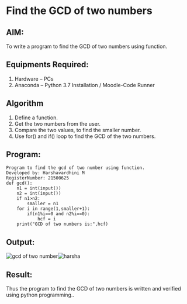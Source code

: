# Find the GCD of two numbers

## AIM:
To write a program to find the GCD of two numbers using function.

## Equipments Required:
1. Hardware – PCs
2. Anaconda – Python 3.7 Installation / Moodle-Code Runner

## Algorithm
1. Define a function.
2. Get the two numbers from the user.
3. Compare the two values, to find the smaller number.
4. Use for() and if() loop to find the GCD of the two numbers.

## Program:
```
Program to find the gcd of two number using function.
Developed by: Harshavardhini M
RegisterNumber: 21500625
def gcd():
    n1 = int(input())
    n2 = int(input())
    if n1>n2:
        smaller = n1
    for i in range(1,smaller+1):
        if(n1%i==0 and n2%i==0):
            hcf = i
    print("GCD of two numbers is:",hcf)
```

## Output:
![gcd of two number](harsha.png)![harsha](https://user-images.githubusercontent.com/93427208/146706712-f648a37d-f06a-49c8-a2ab-6aef0106f688.png)



## Result:
Thus the program to find the GCD of two numbers is written and verified using python programming..
